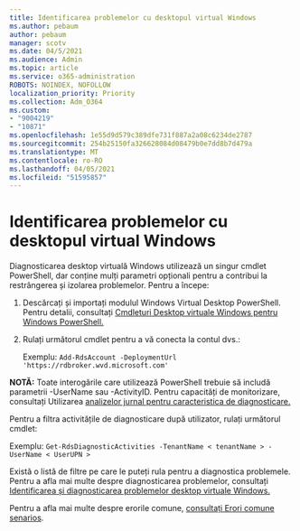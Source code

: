 ```yaml
---
title: Identificarea problemelor cu desktopul virtual Windows
ms.author: pebaum
author: pebaum
manager: scotv
ms.date: 04/5/2021
ms.audience: Admin
ms.topic: article
ms.service: o365-administration
ROBOTS: NOINDEX, NOFOLLOW
localization_priority: Priority
ms.collection: Adm_O364
ms.custom:
- "9004219"
- "10871"
ms.openlocfilehash: 1e55d9d579c389dfe731f887a2a08c6234de2787
ms.sourcegitcommit: 254b25150fa326628084d08479b0e7dd8b7d479a
ms.translationtype: MT
ms.contentlocale: ro-RO
ms.lasthandoff: 04/05/2021
ms.locfileid: "51595857"
---
```

# <a name="identify-windows-virtual-desktop-issues"></a>Identificarea problemelor cu desktopul virtual Windows

Diagnosticarea desktop virtuală Windows utilizează un singur cmdlet PowerShell, dar conține mulți parametri opționali pentru a contribui la restrângerea și izolarea problemelor. Pentru a începe: 

1. Descărcați și importați modulul Windows Virtual Desktop PowerShell. Pentru detalii, consultați [Cmdleturi Desktop virtuale Windows pentru Windows PowerShell.](https://docs.microsoft.com/powershell/windows-virtual-desktop/overview)

1. Rulați următorul cmdlet pentru a vă conecta la contul dvs.:
    
    Exemplu: `Add-RdsAccount -DeploymentUrl 'https://rdbroker.wvd.microsoft.com'`

**NOTĂ:** Toate interogările care utilizează PowerShell trebuie să includă parametrii -UserName sau -ActivityID. Pentru capacități de monitorizare, consultați Utilizarea [analizelor jurnal pentru caracteristica de diagnosticare.](https://go.microsoft.com/fwlink/?linkid=2126847)

Pentru a filtra activitățile de diagnosticare după utilizator, rulați următorul cmdlet:

Exemplu: `Get-RdsDiagnosticActivities -TenantName < tenantName > -UserName < UserUPN >`

Există o listă de filtre pe care le puteți rula pentru a diagnostica problemele. Pentru a afla mai multe despre diagnosticarea problemelor, consultați [Identificarea și diagnosticarea problemelor desktop virtuale Windows.](https://docs.microsoft.com/azure/virtual-desktop/diagnostics-role-service#diagnose-issues-with-powershell)

Pentru a afla mai multe despre erorile comune, [consultați Erori comune senarios](https://docs.microsoft.com/azure/virtual-desktop/diagnostics-role-service#common-error-scenarios).

